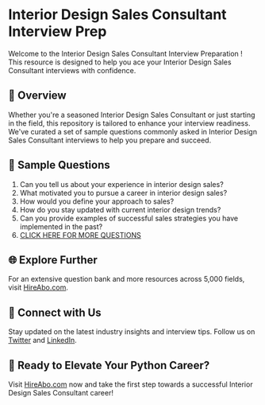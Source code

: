 # Interior Design Sales Consultant Interview Prep

Welcome to the Interior Design Sales Consultant Interview Preparation ! This resource is designed to help you ace your Interior Design Sales Consultant interviews with confidence.

## 🚀 Overview

Whether you're a seasoned Interior Design Sales Consultant or just starting in the field, this repository is tailored to enhance your interview readiness. We've curated a set of sample questions commonly asked in Interior Design Sales Consultant interviews to help you prepare and succeed.

## 📝 Sample Questions

1. Can you tell us about your experience in interior design sales?
2. What motivated you to pursue a career in interior design sales?
3. How would you define your approach to sales?
4. How do you stay updated with current interior design trends?
5. Can you provide examples of successful sales strategies you have implemented in the past?
6. [CLICK HERE FOR MORE QUESTIONS](https://hireabo.com/job/6_2_12/Interior%20Design%20Sales%20Consultant)

## 🌐 Explore Further

For an extensive question bank and more resources across 5,000 fields, visit [HireAbo.com](https://www.hireabo.com).

## 📱 Connect with Us

Stay updated on the latest industry insights and interview tips. Follow us on [Twitter](https://twitter.com/hireabo) and [LinkedIn](https://www.linkedin.com/in/hire-abo-3609972a8/).

## 🚀 Ready to Elevate Your Python Career?

Visit [HireAbo.com](https://www.hireabo.com) now and take the first step towards a successful Interior Design Sales Consultant career!